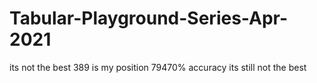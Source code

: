 # Tabular-Playground-Series-Apr-2021
its not the best 389 is my position 79470% accuracy its still not the best
